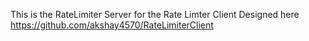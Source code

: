 This is the RateLimiter Server for the Rate Limter Client Designed here https://github.com/akshay4570/RateLimiterClient
